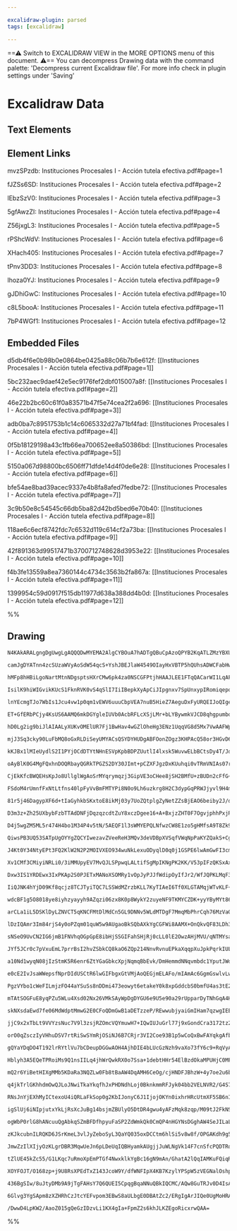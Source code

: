 ```yaml
---

excalidraw-plugin: parsed
tags: [excalidraw]

---
```

==⚠  Switch to EXCALIDRAW VIEW in the MORE OPTIONS menu of this document. ⚠== You can decompress Drawing data with the command palette: 'Decompress current Excalidraw file'. For more info check in plugin settings under 'Saving'


# Excalidraw Data

## Text Elements
## Element Links
mvzSPzdb: Instituciones Procesales I - Acción tutela efectiva.pdf#page=1

fJZSs6SD: Instituciones Procesales I - Acción tutela efectiva.pdf#page=2

lEbzSzV0: Instituciones Procesales I - Acción tutela efectiva.pdf#page=3

5gfAwzZI: Instituciones Procesales I - Acción tutela efectiva.pdf#page=4

Z56jxgL3: Instituciones Procesales I - Acción tutela efectiva.pdf#page=5

rPShcWdV: Instituciones Procesales I - Acción tutela efectiva.pdf#page=6

XHach405: Instituciones Procesales I - Acción tutela efectiva.pdf#page=7

tPnv3DD3: Instituciones Procesales I - Acción tutela efectiva.pdf#page=8

lhoza0YJ: Instituciones Procesales I - Acción tutela efectiva.pdf#page=9

gJDhiGwC: Instituciones Procesales I - Acción tutela efectiva.pdf#page=10

c8L5booA: Instituciones Procesales I - Acción tutela efectiva.pdf#page=11

7bP4WGf1: Instituciones Procesales I - Acción tutela efectiva.pdf#page=12

## Embedded Files
d5db4f6e0b98b0e0864be0425a88c06b7b6e612f: [[Instituciones Procesales I - Acción tutela efectiva.pdf#page=1]]

5bc232aec9daef42e5ec9176fef2dbf015007a8f: [[Instituciones Procesales I - Acción tutela efectiva.pdf#page=2]]

46e22b2bc60c61f0a83571b47f5e74cea2f2a696: [[Instituciones Procesales I - Acción tutela efectiva.pdf#page=3]]

adb0ba7c8951753b1c14c6065332d27a71bf4fad: [[Instituciones Procesales I - Acción tutela efectiva.pdf#page=4]]

0f5b18129198a43c1fb66ea700652ee8a50386bd: [[Instituciones Procesales I - Acción tutela efectiva.pdf#page=5]]

5150a067d98800bc6506ff71dfde14d4f0de6e28: [[Instituciones Procesales I - Acción tutela efectiva.pdf#page=6]]

bfe54ae8bad39acec9337e4b8fa8afed7fedbe72: [[Instituciones Procesales I - Acción tutela efectiva.pdf#page=7]]

3c9b50e8c54545c66db5ba82d42bd5bed6e70b40: [[Instituciones Procesales I - Acción tutela efectiva.pdf#page=8]]

118ae6c6ecf8742fdc7c6532d119c614cf2a73ba: [[Instituciones Procesales I - Acción tutela efectiva.pdf#page=9]]

42f891363d99517471b3700712748628d3953e22: [[Instituciones Procesales I - Acción tutela efectiva.pdf#page=10]]

f4b3fe13559a8ea7360144c4734c3563b2fa867a: [[Instituciones Procesales I - Acción tutela efectiva.pdf#page=11]]

1399954c59d0917f515db11977d638a388dd4b0d: [[Instituciones Procesales I - Acción tutela efectiva.pdf#page=12]]

%%
## Drawing
```compressed-json
N4KAkARALgngDgUwgLgAQQQDwMYEMA2AlgCYBOuA7hADTgQBuCpAzoQPYB2KqATLZMzYBXUtiRoIACyhQ4zZAHoFAc0JRJQgEYA6bGwC2CgF7N6hbEcK4OCtptbErHALRY8RMpWdx8Q1TdIEfARcZgRmBShcZQUebQBGABZtAAYaOiCEfQQOKGZuAG1wMFAwMogSbggABVIAEXxmRIBVAGF0sshYRCrA7CiOZWCO8sxuZwB2AFYp7QAOeJ4p/nKY

camJgDYATnn4zcSUzaWVyAoSdW54qcS+YshJBEJlaW4549OIayHxVBTP5hQUhsADWCFabHwbFIVSB1mYcFwgVyI0gmlw2BBymBQg4xAhUJhEjhHARSJyUFREAAZoR8PgAMqwYYSSQYjSBKmA4FggDqF0kVwBQNBCCZMBZ6EEHipOJeHHC+TQ8U+bER2DUa2VKX+9wgOLxCuYStQHCE9IBCAQxG42w2E0+jBY7C4aDunQYTFYnAAcpwxFdElMeCkl

hMFp8hHBiLgoNartMtnNDgsptsHXrCMw6pk4za0NSCGFPtjhHAAJLEE1FTqQACarWI1LqAFFeS2IPcALqfTTCPEt4LZXLVnt6ogcEHcM0W8dsTHxtBAoQIT7U8jZStVfT0IwM6pGYiaKmEPFYKq4NLFAC+K1K5UqEgAMilcLgzPFy1Tur8KvpokgnxjGgkwzHsJx6lqqDOBsOx7AcRwQR65zEJcyo3O65SPM8rxoO8mGQN8kq6h63KigS0KwuQpK

IsilK9hiWIGvikKUcS1FknRVK0vS4qSlI7IiIBepkXyApCiJIpgnxv7SpUnxypIRomiqepqhimpXDqCn9sQynTua+CWouqAAMxHHMcyOl6LrcARnrOr6/q/PE+xTPEEyLDwGYelGMZ5gmsHJikqbpp8WY5sEAUFkWq56qWUaVtW9z1o2zZth23a9rpg5ZBSo6fBOU5oDORlzgu+aoMucUejxCBbhIxBTEeiTUpsCApJo2xzJoKQde8iSaB1txTLg

lnYEcmgTJo7WbIs1Jcu4vw1p0qm1vEWV6uuuCbpVEA7nuB5HieZ7AeguDxFyURQEIJoQIgeKnsoVLYMCcAGbOHrYLdUAGHUsa4Nw97lNG1LVABABqhAIBQtRqiawPlME1KUmgJG1hAfYyAY3Dox6pA4ajqDxNs3naIkiSnOUv3vdqEwTAkBHlMC12/CkKXXvcnNlLexTAxUe0Hfuh7Hp8P5VNt2RUmdoGzAsSGrOsWy7AsCHHMseooWhxMYZ82Ev

ET+GfERbPCjy4KsUS6AAMQ6mkDGYgleIUVb0AcbRFLcXSjLMr+bLYBywmkVJCD8qhgpumbooyVUck2jpfhKYquOquqmnanj+q6fpJWGcZlVphMlN6k63qurw1mORwfocAGyqmXMpkzBMplhXqfmxiZHlBSm1xtx6EW5iZhaNDV5QJRWVaFGOHp9rixC5cOeTT4Vp7Feg5aklAahCBqnDhKgcNiMwBAH+W0GoAAgtgGoAM8cFVQhxvguCoAg1IIP0

hD0Lg2ig9biJlAIAALyXUKvOMElUR7Fj1BwHav4wGZlOheHg3ENz1UqqVG8d5Mx7VwAAFWpIkNgrR9CoLFvAX8fQBg/GluMaYctFgaw9FBZwiRkwM1VocdWnwtYRx1rcPWTwDZvA+HqE2KdJLmxdlReEHsUQOyYrpGR7E5HkgUVtb2MdWSCU5FHMS4cJLB3NtoqUkJ5J6kUjnYmqcNKwC0pnZi1jSr51tK3Cmlcy52U8S6GuddibxBSO5RISQm6R

mjJ3Sq3cky90LuFbMQ8oGxRLDiSeyUMYACsQSYDYHUDgABFOonZOgz3KHPAcQ58or3HGvD6ZUPRQgqtwaqa50ENXQNSAAUgALQZMwTYDIinhWQRIXAplilgF5mUfmj50BwAAI5zWwNSAAQuMihPQJCEH/EAuhIEGHgWYYrEC7DEicP2NwhWZxxLoUEXqfWuFUBG3EYMYi+iLaElkTRdR9E9TokdsxFR6ASScU9muLRvsqj+0Dldc2YdtZrXKKJMU

kKJBx1lMIeUydlS2I1PYjOCdDTYtNHnESVpKpbBDPZUutlI4lxsk5WuvwELbBCtsDy4T/Jd0TJsYKoUfIPgSVFYeyT4qpKSoUFKEAsk5LyYUiZYBSlohypUkc1SGm1Nzp9JGECTItM0cEdpEApiaGwDwUyPBcCf22DGd+twEBTGtR5TYH9qQ8CPNSFI1wdQTDGgtAES1JXrSphtEprT4FGq6b0/pgyTrEHPKMxIV1Yy3SqA9RwgwXpvTqZ8b6gI/

oAyBlK0G4MgFQxhnDOQRbayQGRkTPGZS2DY30JImt+pCZXFJgzDxKUuhqi0vTRmVNIAs07rjDmXNsF81wRLHpfSBlDL1OLCQksg6jHoWBeWRzICsNOectWVyIB8KuLre5wjHnPI9BItG7ygUQFtjqKk/ylHzzvSC+RvzaoQolH7XRa6BAh3hfw+yyLTEQHRQnLFxpW3lHUniqCgTHHZ2JS4slJkphzG8oiyANLODePpVXPxzKDhzG2NsEJ2xOWRM

CjEkKfcBWQEHsKpJo8UllglWgAoSrMYqrymqzj3GipVE3oCHee8jSH2BMfU+zBUDn2cFfG+hB76P2fq/d+n9t4/z/k2ABAFgHkPKpA7g0Cx6QDgVLCQhmB4jPOlMNBEbMGGSndMmdEg5gAFkfQ8CbQACU/dTShvRNMSKAhuxhh7WGtx4JseClzt1HpuQI+yDzDZiKva802UjyKWy+aCjRs9GJOxYp81R3yuLgt4qi9A0KhKwtFEBoxSKQ5gYg5Yz

FSdoM4rUmnfFxNtLtfns40lpFyVvBmFMTYPi8N0o9Lh6uzkrg8H2C3dypGqPRWJjyvl9H4mRQQJt0zbHEpT048W0y+h8kIHmS2Z6m1Z68aXgVGpk4c1Gb1aQFc4bdpVHwC2TQe4jAQ3tkg+NZ0vibAmVMkobn0AAGlOkecSEIOopAJjfiC1snZ/6IAywOVuz4UXSaxa4YhBLx7bkpfPWl+y16/i3ty2V/LAW0RFcBYz4F7sfleyqz+qFf76sGIRe

81r5j46DagypXF6d+tIaGyhkbSKxtoE8ikMj03y7UoZQtplgZyNetZZsBjEAO6beiby2J/dBX7cO6Kj0E8OOoBWiDC7V2bt3bDX8x7VSBOr1e1q+pOqmlLk+2ZmkdIMFVESO1HgPBNBx+wJsFIif4ierGk3TymgznUkdUXMQuAeButwDsSHAbT5BtWiG+75RV1Gr+wDhkQOQc2bBxedHwoU13XTU9LN/aA+5p+gWqI1aPQlshtDWGb0Ea9ogHWmD

D3m3z+Zh25UXbybFzbTTAdDNFjDqzqzcdtZuY8xczDgee16+A+BxjzZHT0F7OgvjphhPxjRZJxcsnvCkvXDuR6VLojadMt59wMQ470H1m8yk2dlEOc3Y1EKsDUfY+cdEA46t3lGtZtmsTFqtwMxcMVE5rFM44MZdENCU9IFdtUBBldUB3Jd8CMvEMCcNtciNbRup3Ik9lsNtuUe46M4lMwhUDsRVWMxV2NTsnduNykF5VVl5fcXt14IARNt4bpxM

D4j5wgZM5ML5r474H4bo1M34P4v5tN/5AEQF1l3sWMYEPQLNfwzCW8E1zo5gHMfsA9T8Zk9p8F8EjAABxYgZoHgaoG/KhELIAsLfZTdZ/SCV/HUZIUnHhTWb/U9P/anAA42IAm9bLMEN9LneAwrAFaA0rTnOAsFBAsDWrPRDI0Ob/EXbAtrfGDraxbDCAIgvrEgwbIlLrElCg8DKg0jXlKyOg2lCuAYxlfxRYRIBuKYVuCYSjduCJM3bbS3Y3JjA

QiwsPB3UQ53SATpUgOYYgZQCYIwezavZVeeReH3MQv3deVDBpXVSqfVWqNpPaKYZQakS+CgIwbpL8YZVvUZbYKHHBc/KoEEAAeQmA8zYE8O6UCKqG2QAgf1lkORfxAnMhSBiI/ziOQgSN/ywmSLwnS3KDp0zmRSyKKIK0gLyNfRgPfW50q0QP4jKJx2RXQJsQqNFxlEg06ylx6zsQQwGzqPlw6OuKVy7i9RSGN3m3wzmyYMWzQAw1FIw3pk4KiQW

J4Kt0Y34NtyEPt3FQ2KlW2N2P2MOIVXEO934wuNkLexuODyqlD0q0j1GSPE6lwAmGwFI3cmmFMk0HiGwCSETyOEmItWIG8mdPiE0CIULHF1IkDTO2DRSlDTKG41ryeJeLeI+K+NB3sK+EvmTRui7xyAzWelzWzX7z1DzV+n0H+mHzQERnuibFLQQHLUn3hhHwaXfnrT3yxnLKXxHRX2JjXx7U3z7360HVoLbVHTjEP06GP0mVcNh2NRTPeM+OhJX

Xv1CMf3CMiyiNRLi0/3iMMUpyEV7MvQJLSPpwqLALtifSgMpIKNgPK2KK/V53pIFzQKSxAxaxqNwI5IIOlxaL5OZmQ0FMV0oJMlMmmODA10lPKHm2YOVCWG9XNTtCVJowt1VKWI1MEMsPHh1Oewe1OKkNwqRk1Q3i3jExdBUKkzUOCFk3k0U20NUyCHUwMK01/mMP0yTXAWtKO1gXgSjzjUzNwBWScPtM6PwFnMBIkHLEBA80LxSBhA2SCP6FCz1

Dxw3IS1YRDEwx3IxPKAp2S0PJETxMANoXSOMRy1vOpJyPJJfWdipOyIfJr2/WfJQPKLMqF34UaNA0/PZIl05Ka0gGaN5Ll3aJNCFJAsqgGmxMYKriguirLlgtQEOG2CT08g2GQuVBVP5T20SRMzt2wpEPSSvTYAZFGnLF5C/GOJ43wr42kPNI1X91Es4uMxDy+y2keKqG6UmwyUwGUCfFsIfFsy+HaHEofD2neIAA1GwKAoAvDlz0BYTdk1yESCd

IiQJNK4hYjD09Kf8qcjz8TCJTyiTQC7LSSWdMZrzbKLL7KyTIAeI6Tf0XLGTAMqjWTvKLF+TJd/KmjesgrSDhsuiwgTJzUMMN9oLtdYqHJ4qZTeBNh3IeBkxXJ0qttuCsq+CbdMK1icKK8CTirSryrjTspqqnt1UiKGqwrZ9bjmlbSDURKIAUgc8vT5Z2VupcBxifTqQZp2pnSdRYaeArQ5hcApgUgG5NhNBIykVoync4yq9PcHjHMOquqeq+r+L

wdcBF1g5O8018ye8iyhzyayyh9AZqzi06zx8K0p8WykY2zuyeNF9TKMYCZDK+yyYByMYt86Yd8mYR0m0x00YJ0pyRrGM9pOrNhurer+quhMc79eKlqn9Ny1qQoNr0StqsTdqnbjyDqTKzy3KPk2IbZLzFFisST7ybrw8nyHqYVXz9yhic62T3qAL8DiVCCfqHE/ryDA9wruAJg1dxjIKGDIbfFobXIQbeVyMZjfI5iuDaNUaB4MLVjjs0kSaTiKk

arCLa1iL5DSKlDyLZNVCT5qKNCFMtDlMdCn5GL9DNNv5WLdMTDgF7MmqMbPhrCqh76MzVaOxvsRKsEeYATRrYQpgIZxqOAPM5ghKFLgslKQiVLwtETVroJXI5ptKU7q6dqDKL19qvhDqGcrrTqryKTLq867zmced7r+dHrBdKiUHqikCzEfKPq/LusPRArW62iyCgKAaqCNgbhM4JT+6YLobltvJidWVjdTcp7UKZ7rccqYotT8qTtCrVhr5agAA

lDzIQAmr3Im84rjS4y0oPZqm01quW5w9AUgaoBkSQbAXkYgCGFWi8AAMX+OnQkvQF83LDh3iBBHwQ83Fsjtvz/DhNjrUqRPgf2HiCQfJ1TrQZp1SKzqOukROpLrOufSLsSeIdpNKJfIqOZM8o/JoZwLoYbs+sYdgxboJVYf+o7u6JMm6jVym2GM1w1wSveG2FMiT3MnHvKDEeVJRt2zRukdQG4u1IKuxp3SUdIFUfUcqokLOLNJ0YtJLKtIMfuMc

sNSeO9UvCN2IG6jmB1FNVhqOGpGpE8ibHjSSGIFahSHjRj0cLL0lE2OwzAHjMVU/qNTMYsasZsbsdGVmo71zK1sekzV1tpkatLMHwrMLWNoxjHzLQn0rWnzbTn3toXy7OReXydpJhdtBo9HduHM9r33HLZn9pPx/ucb/okHecsesdsfAZXJjugbCIi3UvGAQfCc2siZQcSJxL2uMreXPJgPALwZspK0IcsoctuqcortQOybfOof4lqKKYYeztKZ5

JYf5JCr0c7pVxuEmL7prrBsI2hvZSbkCQ8kaO6ZQp214NnvRvnuEPkaXqqpXuJpkPqrkIULIv3l3sov3rPk0KUxU10PPo00MOvupD0yAWAVL3MNytkfM14okGjbsNVt82EvaW/smV/qDqqBgE2GIDmEvlMm3jmv1GCNoSCaZZCecEQoia/05aiqkFxKeQwcJOwdFeuuSYupFddjFdLrusyfIaruF1evyYVe9sbo6MaOYfKfVbYdCuAuqYism1ZT1

a10Nd1wyqN08jIzStmK5R6enr6ZtYGaGbkcXpjNqmqBbEvk/DmHemmdNNqvmbdc1YputJWduvaokHGt83ZEOFfuTYvAqtJdcxcYgDrHwGaA4FMnGuBICNpfmux3hLjuZbWtblrb3IRS5YeCbYzswbibbZ7Y7aFdSZwaSZIYHcrplaoZHfla/N8oaN/N+oqfbtcVlKOHiFMlXaaaHsSHI3pjOWuCRvNytbVIqDntjawsgHWIUduqvZvfLDvY0bwud

e0cE2IvJsaWWepsfNprDIdUSCtR6lwGIFbgxGtVMjAoQEGjmELAFo/mIAmAc6GgmGswlvLwvbKEeeecTK/fQB/b/aCW+fOk6RzNTQkG7yBdLOLNBa+nBcrKNtQBrJhYbLhYtqhYxiReVZRZxjRZ7Ixf7OxepiHMCRHK9v319r+GJZnJA7P3Jf89/YDn/ZLdXWQ+CbgerfQ/Zbraw4bf/yMtib5ZzovMfULvZzI/SZKOwIZIoeZPfKwNHfo/oZ/O5

PgzVYbo1cWeFILmjzFO44aYSuSs8nDDmi473eowyt6etakeY0k8xpGddcbS0bmfU4as3tE23q9ck3nCor9aPoDdPr0JDZYp03DdvvbxjZkak4gGfokAh8A9GThzTac3pEDoFiqHyV5ESHGqbgoEQRxajtLcgfLYZfXMrbgd5TiHiEbjTDAo5d67TvQd5ay2G7SY/RI/G/bdwYyem6yZzpybldkiW8VcY9W+IP/PHc29i+26uFI36KlJir4elI3bM

mTAtSOGFuE8yqPZu5WLu4Xsd02Nx26VMkSAyWpDgDYGU6e9U5e90a29rUpparDyTNhGqA4HoFMjqDqAjoqEGtwCfCcdA/q8xnoDjw8xbBgDOuXUQ8CdJ+WoiJYW4Ep4SBp9aemB648uw8bZ5cG5Z8wPMq5/I7G/yKL8m8fNIeQKo/55etrret8azgna5KYbKdlzbvYaqcBqiU488n24V6hpV+uC2DFLTHW3O/mKu7E+WM1Oh5k9GeN9N/N8t+t+X

skNXsdaEwd7fe06MdWdptMmwG2E0CFoQDmGwB1aDETzzeP/REwwubjyaiGmIHam7qzwgIEEloeZloTNeb2igHd897e9fep4H4udA8xhc8ygLQstFz1oLsDaELKsklxNpgwzaTZKtBl1bIowbanZXLtl3RaPJMW3aIrn2hBald8WM+QlpORJbUDocbhN3h7y94+8Wuq5ePihxCYp9qeTcdPvTyz59dcOLbLBvy1vKCsS+N5Mvuzx575MZuQ7YDIL1

jjC9x2xTbLt9VVYzsNuc7V9l3zsjRZOmcVQYmuwH7+IQwIUJuGrl77j9xGondCra3172tz2dVG3mvxdYOD16b3D1p9wkx711CtFY+oGzPovwL6obUHhGxAS3NIegzPKvG0szoAwhCPc6D6GR51I0esyCAL5mpD5JukT4XkCCRLbUJlKHoVSuTyT7Kgk8yQTgbTwz6YdeBjPGJi8gI5CDxBNJP5F22Lrl9VmlfGrHzwL7uUvqXlRboU0UFKsp2rfV

orO0qZsczIyVHhuDSV7rtRiSwSYmRjOSiNJ6B7CRjr3VI2Coe93B1p5wCoQxBwFAYqkgAfbPcn2r3K4guy04fZd+n7eWhIHwCSA2ARgS8HWFC7fEBKwJIPnV2zYSAEAQgfQMoFaB1B6A/qJdITwWo45ChsDYocTFKGp8uBdPTPiej4G586hQ3bobnSI7c9mh+DbtnlgkFTcpBXQgDHClr6Yi66DfKxMSmGGqC2+LHDvhMKWDw1phivfVnoJGIuQd

gQYaYDqDO4T192lrRYtlVu7bCDeupDGGwAOH4AjhDIE4bLUcGzNzh9vaXo73fY6c9+RqVyALQQCbBE8n8akHMCLiF5iA2AF0rDUDKuRtgKeRIMsktQtx0Qi0DzlLVjLrRKqrvB4U8JeEpA3hwXL4PB0kia0Iu2tKLl9Bi7614ukLJAdC1NqwtzazZDAVbSwF5dbaqLPAflwIGFc98uLMgUOgoE+0JyftI/JOlq50DPRzw14e8PBH+NWuFbGEccjh

Hblyh3A5EQeTPRoiMs9Q1nsIILq4jhWrQwkRX0o7Ssa+1debtHHr54ElBzdOkaMPUHjC0MFKIWkbj74GtDBLkDyOGA8h8d+RXTVYUKLQoii9eYouwYbxNJnC16s+Deu4N3g71vu0mA+j4IB4MUAhwPK+sENvp/EH6drKwgm3QBfi36F4fJIkJcKli5ywJTpLyHsbvxOquQstsMDrErVYRzI2YM2KRFVCURNQlIuiPz6kjC+2I4vn2NI6NCrKErcu

mQ2r6YiBetHIXgMMb5KDaRa3NQZLw0Fb8tBaAW4DqAMH6CeOg/cjHNDFJBhzW+4y7oe2u6bCT2kQiAHPz2HSoPM0HegKQAbAr8nWTgtTiqM05O9DGLvPztJM6R1BJAhALwhQHaAfDVayjb4WWPQA+jMMnSaoDAChIIcAmi1Vge12QnBhUJafdCZiXrZYSBuOE4AsSTZ5NDci/Y4KaRLLodCBIg7ajsOzr79D66gw0Xi31nES9G+UvcmuxLMibBKe

q4jkTrlGKhhdmOwQJLoJNwiTkaYkqfhJxPHDNdhLoj0BknkmmRFJyk04bb2VELNVR2/G4S7wjxGpbgho41psFMjbM7Q24zPGBR9SLAi4+EXYq3EmIIBY8To+5tLTjLujdJygfSYZOMmmTAJoyBkBAIBYFle8ILCMfmgQGJdkusY1LvGPQHRjMu1tFMTgJbQpjHamYrFtmJK5ilyBY5AsUS2LEB0wJYHLaQZKMkmTmB9LAoTAyQkNiUJCIioTwMwn

RNsJnYjEXhMyICtexoU4iQRLaFkSop0g2KbIJonyC6J1IjojOKYn0ixhrHRcUtmXF5SB6nI2Xp5EwwLCEsFrUSesPEnicthEQuNtJKxqPdV+Soy8ZvxIofdbxX3LwY+P9b0Ug2r45iu+LYqRtAkVIa4T+PKCw90A6ssyReHwQgTRKyQvaCCF2ZRBmAykpyXkKgbQzGW9YndNwFN5nIEZLYjCW2KSIdiTyXYzEQOJCnWVcZBI/2QTOHGuUqJ5IjGS

igSlUj6iNIpjutxYkLjRsXcJuBg14bsjmZBUlyO5DtDR4gwu4yAFzMqk8zqp/M09tJ2FkNSumIIHgC2BzAtgke7UtSXby6maT1RtwmkLpNdJPgTUbANgNmX1mjJmglkuchkkvj4Btgl8NgHzRLaQi2uRQhsc7J3xeTKhPkhnijP8lozcJIBBJhN0HEBzOeeM/eSHN54xTRxcUikZOO/Jxyxef5YKqxO6lZTEK5GJmfwxV5cMTWRuTmRVJE7Cj+mo

ogWbP0rlG8hANcuuQgAbkqSZmBFDfhpyuFaSP2ZdWmkQk0CmQP4nHGYNsDGghAW4SeJILaLOSm9sAqcz0oXjGhG5AYdzZaGtLdEKi7hJjCAN3N7n9y/RuAGloGP+bBioBp019vAIS6W1ayKAuMWgIRaPTkx6Y1MbgIbQZiiYhA9fF9NIE/S8xf0g/EWKBk0Cs26PCQEwr7AsKnJtY1yQvMdloAl5rs7ybpSibtj06Agn2ZHJG7v9zqeIv2RFP7an

zKJkcubnILRQKD6JSrKmeL3vlJyZeboSyL3QaYQ035oxDCCtm6hlSi5v8w8f/OPGAKdh9g59oqJgUiyrxbgretLM8E+tvB8sk+i+KYqX0jCN9fTK5A1laTy5MPP8RACqWDzzovII2Rm1oFzkNQCAOHNUDmAQwAOgWfxjbJJ52yyeDsiAFBHGJwQ0Jq8ixb5I3nNtmegU46nvODmOKwpKylxZKwokjjw5NHeKXR3JmxzJ28c5ielIfmZSqCbTGLNx

JmwZzIlXIjyOzKLgrDBR3MqwUeJn6pLDeUqIQBHyamkAUgjjJuWLNgVk14F7cnSfcPQDTRqgiQXkF4WpD48BqoAr4ONRHlgc6gHmfBPMniBsBqQ8yWeUh0QmJ8Gxky3YNMqRkezuW1ixZcix3n4Sg5EUlJofMZXitIpocp6mSL2WXzo5U4oYScppnzi6ZycguHNCNGvzle/iI3L0TVwcoLBaw95Uks+XijZOJuP5R5gBVAq6FqkkFVkolltyd+fU

tZlUE45kZc55/G1LKqc7uRmoXpEmPTGf4NwxklkYgBc16gN9mAn/GhatA2lQqIAMKuFQiqRWMZ/edYI6VwpOnAteFkYxAddKEW3SRFltWtE9IkUvSba702RVmJnw5ilFo5B2v9KoE1cNFZLX4dCs0Cwr4ViKyGVLGJXx1EqbTclSvMpX6UrFTPPPkst3mEMRBREllUzmPnsq3FOyjxbK1JneLDlTfYAtO0FWJzhVwS1ALymuDy81xPEg7kPTAoUx

XOYFOJT/O168zp+j9U8RsXPEdTxZ143JcoW9Y/dfWNFIpX4KB7KzylYPSpW5zVEGNalOshpS+r94orcAjktqlCraXgAZ4XwOAHACZCVd7w0AR4NEKvEiIVgDACfCshaECsjmqGsEeUG+ikA6I5YOMPoCZCdrXY1seIAgGI3EaRgjCkQNhtw1IanF4UhyhRqw0UgcNWQexlsrHX10GNVGrIPhoawjqMNlGpjbhp43SQr5xQTjYJqyDKMjlzfSAJhq

436BgSIw/8uJtyDMb9A9jTgFAHsY7Q6QUEI5CpqgBqaNNuQBkIQCMC/AQw8GuTRJv0D4IsAUAcec8HLiz5raVmgTapqE1RBSADmrDWwAoCPATOejAzWppbB4hL4vm/zSEDwQRbyN1mjzVkHC3AgKA+CQnsxHI2ergQ9INFXhG7raARp5kGLK5Dp7dR4NGWyEPgDDUmKRpbLGLLDWmJq5TePAUGhACMB9zXpD0nDAQBXC4xtA0Su0KfmC24apNApO

6Glvg3YgSApm8zXZHRhCzJtcYEFvpom3EBwS8aULbgE0DBAtZc2/ERgIgArJIQe0UgMoHRAAAKZbA6F4Acortl2lIL1oACUVIZRggGUDmgkQvQE7bgHO3mRqAvAH7X9v+B/AHt3wgzcJoQCKbt4nAedtqk7nwJntZ4AmJmj205ANtW2qmh3OwBEAQWiCnWYguEBQAJwvwaqANrsAZJNMzABkHAjgCraIFcCTbQeoJKGEEA+CPufgBbLQBCeYQYIF

/DwwD4LpKW2/AaoZ015gQeGzIDzvLi1KX4gIa+FpmZ2s6khJLKZEgoRicxrwQAA=
```
%%